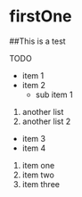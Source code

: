 # firstOne
##This is a test 

TODO
* item 1
* item 2
  * sub item 1
1. another list
  1. another list 2
* item 3
* item 4


1. item one
1. item two
1. item three
